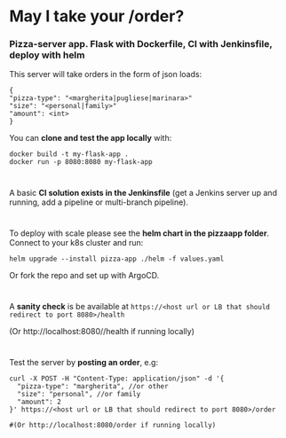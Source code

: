 # May I take your /order?

### Pizza-server app. Flask with Dockerfile, CI with Jenkinsfile, deploy with helm
This server will take orders in the form of json loads:
```jsonc
{
"pizza-type": "<margherita|pugliese|marinara>"
"size": "<personal|family>"
"amount": <int>
}
```

You can **clone and test the app locally** with:
```
docker build -t my-flask-app .
docker run -p 8080:8080 my-flask-app
```
#

A basic **CI solution exists in the Jenkinsfile** (get a Jenkins server up and running, add a pipeline or multi-branch pipeline).
#

To deploy with scale please see the **helm chart in the pizzaapp folder**. Connect to your k8s cluster and run:
```
helm upgrade --install pizza-app ./helm -f values.yaml
```
Or fork the repo and set up with ArgoCD.
#

A **sanity check** is be available at `https://<host url or LB that should redirect to port 8080>/health`

(Or http://localhost:8080//health if running locally)
#

Test the server by **posting an order**, e.g:

```jsonc
curl -X POST -H "Content-Type: application/json" -d '{
  "pizza-type": "margherita", //or other
  "size": "personal", //or family
  "amount": 2
}' https://<host url or LB that should redirect to port 8080>/order

#(Or http://localhost:8080/order if running locally)
```

